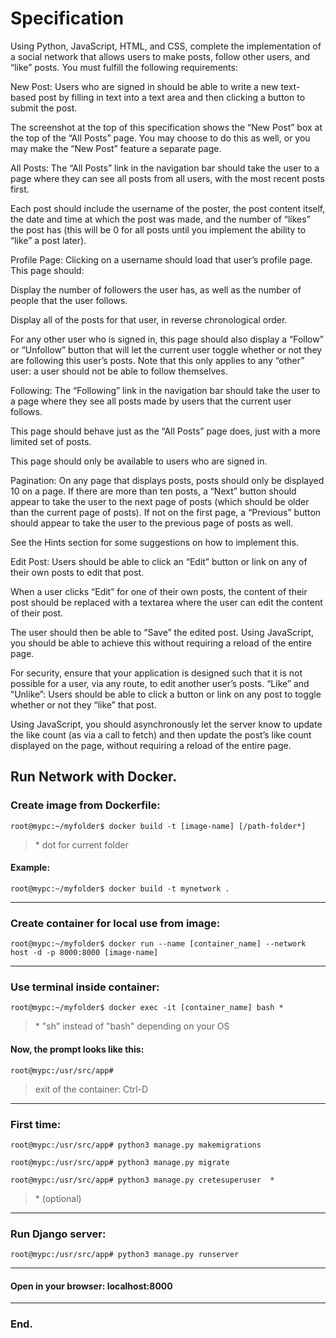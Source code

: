 # Specification

Using Python, JavaScript, HTML, and CSS, complete the implementation of a social network that allows users to make posts, follow other users, and “like” posts. You must fulfill the following requirements:

New Post: Users who are signed in should be able to write a new text-based post by filling in text into a text area and then clicking a button to submit the post.

The screenshot at the top of this specification shows the “New Post” box at the top of the “All Posts” page. You may choose to do this as well, or you may make the “New Post” feature a separate page.

All Posts: The “All Posts” link in the navigation bar should take the user to a page where they can see all posts from all users, with the most recent posts first.

Each post should include the username of the poster, the post content itself, the date and time at which the post was made, and the number of “likes” the post has (this will be 0 for all posts until you implement the ability to “like” a post later).

Profile Page: Clicking on a username should load that user’s profile page. This page should:

Display the number of followers the user has, as well as the number of people that the user follows.

Display all of the posts for that user, in reverse chronological order.

For any other user who is signed in, this page should also display a “Follow” or “Unfollow” button that will let the current user toggle whether or not they are following this user’s posts. Note that this only applies to any “other” user: a user should not be able to follow themselves.

Following: The “Following” link in the navigation bar should take the user to a page where they see all posts made by users that the current user follows.

This page should behave just as the “All Posts” page does, just with a more limited set of posts.

This page should only be available to users who are signed in.

Pagination: On any page that displays posts, posts should only be displayed 10 on a page. If there are more than ten posts, a “Next” button should appear to take the user to the next page of posts (which should be older than the current page of posts). If not on the first page, a “Previous” button should appear to take the user to the previous page of posts as well.

See the Hints section for some suggestions on how to implement this.

Edit Post: Users should be able to click an “Edit” button or link on any of their own posts to edit that post.

When a user clicks “Edit” for one of their own posts, the content of their post should be replaced with a textarea where the user can edit the content of their post.

The user should then be able to “Save” the edited post. Using JavaScript, you should be able to achieve this without requiring a reload of the entire page.

For security, ensure that your application is designed such that it is not possible for a user, via any route, to edit another user’s posts.
“Like” and “Unlike”: Users should be able to click a button or link on any post to toggle whether or not they “like” that post.

Using JavaScript, you should asynchronously let the server know to update the like count (as via a call to fetch) and then update the post’s like count displayed on the page, without requiring a reload of the entire page.


## Run Network with Docker.


### Create image from Dockerfile:

~~~
root@mypc:~/myfolder$ docker build -t [image-name] [/path-folder*]         
~~~
> \* dot for current folder   

#### Example:
~~~
root@mypc:~/myfolder$ docker build -t mynetwork .
~~~


------------------------------------------------------------------------------------------------------




### Create container for local use from image:
~~~
root@mypc:~/myfolder$ docker run --name [container_name] --network host -d -p 8000:8000 [image-name]
~~~



------------------------------------------------------------------------------------------------------



### Use terminal inside container:
~~~
root@mypc:~/myfolder$ docker exec -it [container_name] bash *
~~~
> \* "sh" instead of "bash" depending on your OS


#### Now, the prompt looks like this:
~~~
root@mypc:/usr/src/app#                                                  
~~~
> exit of the container: Ctrl-D



------------------------------------------------------------------------------------------------------



### First time:
~~~
root@mypc:/usr/src/app# python3 manage.py makemigrations
~~~
~~~
root@mypc:/usr/src/app# python3 manage.py migrate
~~~
~~~
root@mypc:/usr/src/app# python3 manage.py cretesuperuser  *
~~~
> \* (optional)




------------------------------------------------------------------------------------------------------



### Run Django server:
~~~
root@mypc:/usr/src/app# python3 manage.py runserver
~~~



------------------------------------------------------------------------------------------------------




#### Open in your browser: localhost:8000





------------------------------------------------------------------------------------------------------




### End.